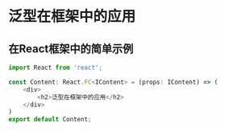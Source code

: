 # 泛型在框架中的应用

## 在React框架中的简单示例
```ts
import React from 'react';

const Content: React.FC<IContent> = (props: IContent) => (
    <div>
        <h2>泛型在框架中的应用</h2>
    </div>
)
export default Content;

```